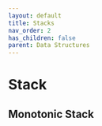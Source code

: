 ```yaml
---
layout: default
title: Stacks
nav_order: 2
has_children: false
parent: Data Structures
---
```


# Stack

<!--
	Removing Stars From a String
	Solution
	Medium

	Asteroid Collision
	Solution
	Medium

	Decode String
	Solution
	Medium
-->

## Monotonic Stack

<!--
	Daily Temperatures
	Solution
	Medium

	Online Stock Span
	Solution
	Medium
-->